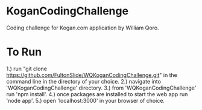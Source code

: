 # KoganCodingChallenge
Coding challenge for Kogan.com application by William Qoro.

# To Run
1.) run "git clone https://github.com/FultonSlide/WQKoganCodingChallenge.git" in the command line in the directory of your choice. 
2.) navigate into 'WQKoganCodingChallenge' directory.
3.) from 'WQKoganCodingChallenge' run 'npm install'.
4.) once packages are installed to start the web app run 'node app'.
5.) open 'localhost:3000' in your browser of choice.

